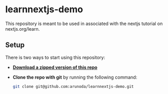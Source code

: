# learnnextjs-demo

This repository is meant to be used in associated with the nextjs tutorial on nextjs.org/learn.

## Setup

There is two ways to start using this repository:

- [**Download a zipped version of this repo**](https://github.com/arunoda/learnnextjs-demo/archive/getting-started.zip)

- **Clone the repo with git** by running the following command:
  ```bash
  git clone git@github.com:arunoda/learnnextjs-demo.git
  ```
